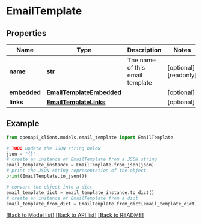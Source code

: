 # EmailTemplate


## Properties

Name | Type | Description | Notes
------------ | ------------- | ------------- | -------------
**name** | **str** | The name of this email template | [optional] [readonly] 
**embedded** | [**EmailTemplateEmbedded**](EmailTemplateEmbedded.md) |  | [optional] 
**links** | [**EmailTemplateLinks**](EmailTemplateLinks.md) |  | [optional] 

## Example

```python
from openapi_client.models.email_template import EmailTemplate

# TODO update the JSON string below
json = "{}"
# create an instance of EmailTemplate from a JSON string
email_template_instance = EmailTemplate.from_json(json)
# print the JSON string representation of the object
print(EmailTemplate.to_json())

# convert the object into a dict
email_template_dict = email_template_instance.to_dict()
# create an instance of EmailTemplate from a dict
email_template_from_dict = EmailTemplate.from_dict(email_template_dict)
```
[[Back to Model list]](../README.md#documentation-for-models) [[Back to API list]](../README.md#documentation-for-api-endpoints) [[Back to README]](../README.md)


